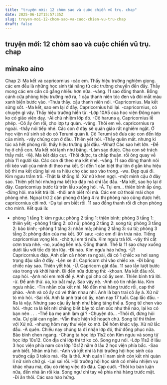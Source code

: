 ```yaml
---
title: "truyện mới: 12 chòm sao và cuộc chiến vũ trụ. chap"
date: 2025-06-12T15:57:35Z
slug: truyen-moi-12-chom-sao-va-cuoc-chien-vu-tru-chap
draft: false
---
```


## truyện mới: 12 chòm sao và cuộc chiến vũ trụ. chap

## minako aino

Chap 2: Ma kết và capricornius
-các em. Thầy hiệu trưởng nghiêm giọng. các em đều là những học sinh tài năng từ các trường chuyển đến đây. Thầy mong các em cần cố gắng nhiều hơn nữa.
-vâng. 11 sao đồng thanh. Bỗng cánh cửa phòng hiệu trưởng mở ra, 1 cậu thanh niên tóc đen và đôi mắt màu xanh biển bước vào.
-Thưa thầy. cậu thanh niên nói.
-Capricornius. Ma kết sửng sốt.
-Ma kết, sao em lại ở đây. Capricornius hỏi lại.
-capricornius, có chuyện gì vậy. Thầy hiệu trưởng hiền từ.
-Lớp 10A5 của học viện Đông nam ko có giáo viên dạy.
-Ai chủ nhiệm lớp đó.
-Cô haruna ạ. Capricornius lễ phép.
-Cô ấy ốm rồi, cho lơp tự quản.
-vâng. Thôi em về. capricornius ra ngoài.
-thầy nói tiếp nhé. Các con ở đây sẽ quản giáo rất nghiêm ngặt. Ở học viện nữ sinh sẽ do cô Terumi quản lí. Cô Terumi sẽ đưa các con đến lớp của mình.
-vậy chúng con ở đâu. Thiên yết hỏi.
-Thầy quên mất. nhưng kí túc xá hết phòng rồi. thầy hiệu trưởng gãi đầu.
-What! Các sao hét lớn.
-Để họ ở chỗ con. Ma kết nói lạnh như băng.
-Làm sao được. Cha con sẽ trách thầy mất.
-Kệ. Ma kết đáp cụt.
-Thôi được, ta chấp thuận. rồi ông quay về phía 11 người kia. Các con đi theo ma kết nhé.
-vâng. 11 sao đông thanh nói rồi kéo vali của mình đi theo ma kết. Đi đến 1 căn biệt thự lớn ở gần khu hiệu bộ thì ma kết dừng lại và ra hiệu cho các sao vào trong.
-wa. Đẹp quá đi. Kim ngưu trầm trồ.
-Thật là khổng lồ. Xử nữ khen ngợi.
-một mình cậu ở đây sao. Thiên yết hỏi nhưng ma kết ko đáp mà chỉ lắc đầu.
-Ma kết, sao họ lại ở đây. Capricornius bước từ trên lầu xuống hỏi.
-À. Tụi em… thiên bình ấp úng.
-đừng hỏi. ma kết trả lời.
-thôi anh biết rồi mà. Các em cứ thoải mái chọn phòng nhé. Ngoại trừ 2 căn phòng ở tầng 4 ra thì phòng nào cũng được hết. capricornius cởi mở.
-Dạ tụi em biết rồi. 11 sao đồng thanh rồi đi chọn phòng cho mình. 
Kết quả là:
- phòng 1 tầng 1: kim ngưu; phòng 2 tầng 1: thiên bình; phòng 3 tầng 1: thiên yết; 
-phòng 1 tầng 2: xử nữ; phòng 2 tầng 2: song tử; phòng 3 tầng 2: bảo bình;
-phòng 1 tầng 3: nhân mã; phòng 2 tầng 3: sư tử; phòng 3 tầng 3: phòng đàn của ma kết.
30` sau:
-các em đi ăn trưa nào. Tiếng capricornius vọng lên.
-chờ tụi em tí nữa. Kim ngưu trả lời.
-vậy thì cắt cơm trưa nhé.
-no, xuống liền mà. Đồng thanh. Thế là 11 sao chạy xuống dưới lầu với tốc độ tên lửa.
-Đi nào. Kim ngưu hào hứng.
-Ừ! Capricornius đáp. Anh dẫn cả nhóm ra ngoài, đã có 1 chiếc xe hơi sang trọng đậu sẵn ở đấy.
-Lên xe đi. Capricorn chỉ vào chiếc xe.
-Đi bằng chiếc này sao. Thiên yết hỏi.
-Ừ. Capricorn gật đầu. 11 sao lần lượt bước vào trong và khởi hành. Đi đến nửa đường thì:
-khoan. Ma kết đâu rồi. cap hỏi.
-Ạnh nói em mới để ý. Anh gọi cho cô ấy xem. Thiên bình trả lời.
-ừ. Để anh thử. ủa, ko bắt máy. Sao vậy nè.
-Anh có tin nhắn kìa. Kim ngưu nhắc.
-Tin nhắn của kết nhi. Nó đến nhà hàng trước rồi. cap thở phào.
-Anh và cô ấy có vẻ thân nhau nhỉ. Anh là bạn trai cô ấy à. Xử nữ tò mò hỏi.
-Sai rồi. Anh là anh trai cô ấy, năm nay 17 tuổi. Cap lắc đầu.
-Ra là vậy. Nhưng sao cậu ấy lạnh như băng tảng thế ạ. Song tử chen vào hỏi.
-thực ra là kết nhi chẳng biết bày tỏ cảm xúc như thế nào, lại ko có bạn nên . . .
-Thế ba mẹ anh làm gì ?
-Chuyện đó...
-Thôi đi, đừng hỏi nữa. Cự giải can ngăn.
-Vẫn thực hiện kế hoạch chứ. Song tử thì thầm với Xử nữ.
-nhưng hôm nay thư viện ko mở. Để hôm khác vậy. Xử nữ lắc đầu.
-À quên. Chiều nay chúng ta đi nhận lớp đó, thử đồng phục nữa. Bảo bình chen ngang.
-Chúng ta học lớp 11s2 còn Kim ngưu và song tử học lớp 10s12. Còn địa chỉ lớp thì tớ ko có. Song ngư nói.
-Lớp 11s2 ở lầu 3 học viện phía nam còn lớp 10s12 nằm ở lầu 2 học viện phía bắc.
-Sao anh biết. Nhân mã hỏi.
-Anh và kết nhi là hội trưởng hội học sinh của trường cấp 3 tokio mà.
-Ra là thế. Anh quản lí nam sinh còn kết nhi quản lí nữ sinh chứ gì.
-Lại sai rồi. Hội trưởng hội học sinh có nhiều nhiệm vụ khác nhau mà, đâu có riêng việc đó đâu. Cap cười.
-Thôi ko bàn luận nữa, đến nhà ăn rồi kìa. Song ngư chỉ tay về phía nhà hàng trước mặt.
-Đi ăn thôi. Các sao hào hứng.